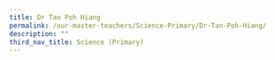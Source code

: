 ```yaml
---
title: Dr Tan Poh Hiang
permalink: /our-master-teachers/Science-Primary/Dr-Tan-Poh-Hiang/
description: ""
third_nav_title: Science (Primary)
---
```

